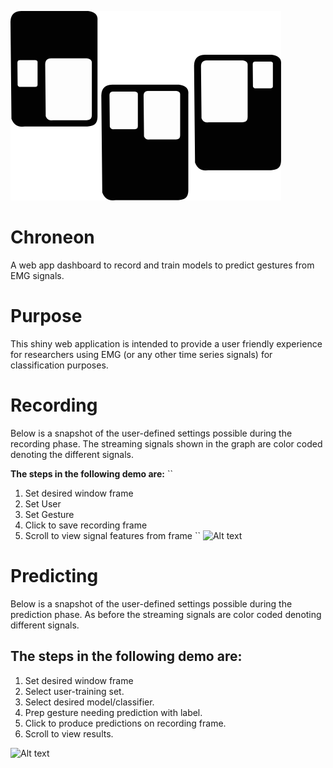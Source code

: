 ![Alt text](chroneon.png)

# Chroneon

A web app dashboard to record and train models to predict gestures from EMG signals.

# Purpose

This shiny web application is intended to provide a user friendly experience for researchers
using EMG (or any other time series signals) for classification purposes.

# Recording

Below is a snapshot of the user-defined settings possible during the recording phase. The streaming signals shown in the graph are color coded denoting the different signals. 

**The steps in the following demo are:**
``
1. Set desired window frame
2. Set User
3. Set Gesture
4. Click to save recording frame
5. Scroll to view signal features from frame
``
![Alt text](http://g.recordit.co/SfSKyG7TEB.gif)

# Predicting

Below is a snapshot of the user-defined settings possible during the prediction phase. As before the streaming signals are color coded denoting different signals.

## The steps in the following demo are:

1. Set desired window frame
2. Select user-training set.
3. Select desired model/classifier.
4. Prep gesture needing prediction with label.
5. Click to produce predictions on recording frame.
6. Scroll to view results.

![Alt text](http://g.recordit.co/Jxgz0ifOxB.gif)

